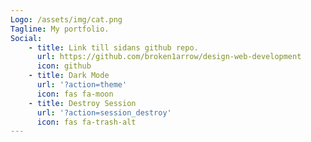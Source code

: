 ```yaml
---
Logo: /assets/img/cat.png
Tagline: My portfolio.
Social:
    - title: Link till sidans github repo.
      url: https://github.com/broken1arrow/design-web-development
      icon: github
    - title: Dark Mode
      url: '?action=theme'
      icon: fas fa-moon
    - title: Destroy Session
      url: '?action=session_destroy'
      icon: fas fa-trash-alt
---
```

